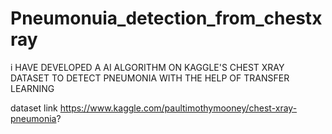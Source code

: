 # Pneumonuia_detection_from_chestxray
i HAVE DEVELOPED A AI ALGORITHM ON KAGGLE'S CHEST XRAY DATASET TO DETECT PNEUMONIA WITH THE HELP OF TRANSFER LEARNING

dataset link
https://www.kaggle.com/paultimothymooney/chest-xray-pneumonia?
